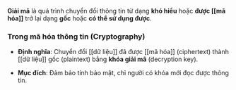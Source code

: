 **Giải mã** là quá trình chuyển đổi thông tin từ dạng **khó hiểu** hoặc **được [[mã hóa]]** trở lại dạng **gốc** hoặc **có thể sử dụng được**.

### Trong mã hóa thông tin (Cryptography)

- **Định nghĩa**: Chuyển đổi [[dữ liệu]] đã được [[mã hóa]] (ciphertext) thành [[dữ liệu]] gốc (plaintext) bằng **khóa giải mã** (decryption key).
    
- **Mục đích**: Đảm bảo tính bảo mật, chỉ người có khóa mới đọc được thông tin.